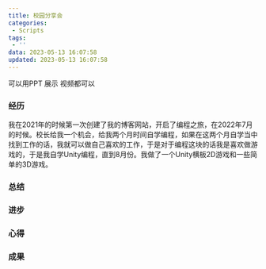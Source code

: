 ```yaml
---
title: 校园分享会
categories:
 - Scripts
tags:
 - ''
data: 2023-05-13 16:07:58
updated: 2023-05-13 16:07:58
---
```


可以用PPT 展示 视频都可以

### 经历
我在2021年的时候第一次创建了我的博客网站，开启了编程之旅，在2022年7月的时候。校长给我一个机会，给我两个月时间自学编程，如果在这两个月自学当中找到工作的话，我就可以做自己喜欢的工作，于是对于编程这块的话我是喜欢做游戏的，于是我自学Unity编程，直到8月份。我做了一个Unity横板2D游戏和一些简单的3D游戏。

### 总结

### 进步

### 心得

### 成果
